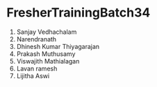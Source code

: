 # FresherTrainingBatch34
1. Sanjay Vedhachalam
2. Narendranath
3. Dhinesh Kumar Thiyagarajan
4. Prakash Muthusamy
5. Viswajith Mathialagan
6. Lavan ramesh
7. Lijitha Aswi
